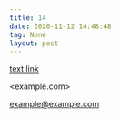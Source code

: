 ```yaml
---
title: 14
date: 2020-11-12 14:48:48
tag: None
layout: post
---
```


[text link](http://example.com/)

<example.com>

<example@example.com>
